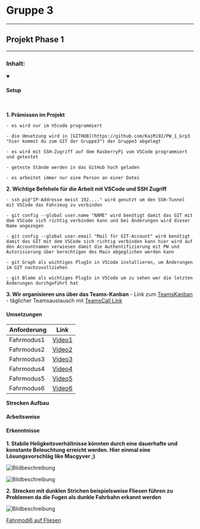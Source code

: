 # Gruppe 3
---
## Projekt Phase 1
---


### Inhalt:


<details open>

<summary>

#### Setup

</summary>

<br>

__1. Prämissen im Projekt__

    - es wird nur im VScode programmiert

    - die Umsetzung wird in [GITHUB](https://github.com/KaiMi92/PW_1_Grp3 "hier kommst du zum GIT der Gruppe3") der Gruppe3 abgelegt

    - es wird mit SSH-Zugriff auf dem RasberryPi vom VSCode programmiert und getestet

    - geteste Stände werden in das GitHub hoch geladen

    - es arbeitet immer nur eine Person an einer Datei 

__2. Wichtige Befehele für die Arbeit mit VSCode und SSH Zugriff__

    - ssh pi@"IP-Addresse meist 192...." wird genutzt um den SSH-Tunnel mit VSCode das Fahrzeug zu verbinden 

    - git config --global user.name "NAME" wird benötigt damit das GIT mit dem VSCode sich richtig verbinden kann und bei Änderungen wird dieser Name angezogen

    - git config --global user.email "Mail für GIT-Account" wird benötigt damit das GIT mit dem VSCode sich richtig verbinden kann hier wird auf den Accountnamen verwiesen damit die Authentifizierung mit PW und Autorisierung über berechtigen des Main abgeglichen werden kann

    - git Graph als wichtiges PlugIn in VSCode installieren, um Änderungen im GIT nachzuvollziehen

    - git Blame als wichtiges PlugIn in VSCode um zu sehen wer die letzten Änderungen durchgeführt hat

__3. Wir organisieren uns über das Teams-Kanban__
    - Link zum [TeamsKanban](https://teams.microsoft.com/l/channel/19%3AR2OxSjsLTG9wIejrneUWpBNBbmG9E2e_ixA5MWbNAPI1%40thread.tacv2/Projektphase1?groupId=53ca0eee-511b-444e-a137-5bb7c44cd11c "hier gehts zum TeamsKanal")
    - täglicher Teamsaustausch mit [TeamsCall Link](https://teams.microsoft.com/l/meetup-join/19%3ameeting_MDA3OTYxNGItMWUwNy00NmQ4LTg1Y2QtM2IyZjg4NDA1ZTlk%40thread.v2/0?context=%7b%22Tid%22%3a%222882be50-2012-4d88-ac86-544124e120c8%22%2c%22Oid%22%3a%22b7920877-af64-4cf2-a78f-b53a06804c87%22%7d)

</details>


#### Umsetzungen

|Anforderung | Link |
|------------|:----:|
|Fahrmodus1  |[Video1](https://volkswagengroup.sharepoint.com/:v:/r/sites/C2C_Gruppe3/Shared%20Documents/Projektphase1/Videos/20250108_Fahrmodus1.mp4?csf=1&web=1&e=MLjlMT)|
|Fahrmodus2  |[Video2](https://volkswagengroup.sharepoint.com/:v:/r/sites/C2C_Gruppe3/Shared%20Documents/Projektphase1/Videos/20250108_Fahrmodus2.mp4?csf=1&web=1&e=4FvyUe)|
|Fahrmodus3  |[Video3](https://volkswagengroup.sharepoint.com/:v:/r/sites/C2C_Gruppe3/Shared%20Documents/Projektphase1/Videos/20250110_Fahrmodus3.mp4?csf=1&web=1&e=sfGf63)|
|Fahrmodus4  |[Video4](https://volkswagengroup.sharepoint.com/:v:/r/sites/C2C_Gruppe3/Shared%20Documents/Projektphase1/Videos/20250110_Fahrmodus4_Sebastian.mp4?csf=1&web=1&e=UEeFVN)|
|Fahrmodus5  |[Video5](...)|
|Fahrmodus6  |[Video6](https://volkswagengroup.sharepoint.com/:v:/r/sites/C2C_Gruppe3/Shared%20Documents/Projektphase1/Videos/20250116_Fahrmodus6.mp4?csf=1&web=1&e=lfPfzi)|

__Strecken Aufbau__




#### Arbeitsweise

#### Erkenntnisse

__1. Stabile Heligkeitsverhältnisse könnten durch eine dauerhafte und konstante Beleuchtung erreicht werden. Hier einmal eine Lösungsvorschläg like Macgyver ;)__

![Bildbeschreibung](https://i.ibb.co/QHp36Px/Licht-auf-Fahrzeug.jpg)

![Bildbeschreibung](https://img-9gag-fun.9cache.com/photo/anjxO30_460s.jpg)

__2. Strecken mit dunklen Strichen beispielsweise Fliesen führen zu Problemen da die Fugen als dunkle Fahrbahn erkannt werden__

![Bildbeschreibung](https://i.ibb.co/Pr2Rfcx/Fliesenfahrstrecke-Frank.jpg)

[Fahrmodi6 auf Fliesen](https://volkswagengroup.sharepoint.com/:v:/r/sites/C2C_Gruppe3/Shared%20Documents/Projektphase1/Videos/20250116_Fahrmodus6_Fliesen_geht_nicht.mp4?csf=1&web=1&e=uv3Nol)




